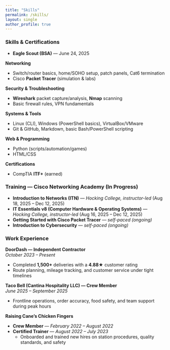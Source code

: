 ```yaml
---
title: "Skills"
permalink: /skills/
layout: single
author_profile: true
---
```


### Skills & Certifications

- **Eagle Scout (BSA)** — June 24, 2025

**Networking**
- Switch/router basics, home/SOHO setup, patch panels, Cat6 termination  
- Cisco **Packet Tracer** (simulation & labs)

**Security & Troubleshooting**
- **Wireshark** packet capture/analysis, **Nmap** scanning  
- Basic firewall rules, VPN fundamentals

**Systems & Tools**
- Linux (CLI), Windows (PowerShell basics), VirtualBox/VMware  
- Git & GitHub, Markdown, basic Bash/PowerShell scripting

**Web & Programming**
- Python (scripts/automation/games)
-  HTML/CSS

**Certifications**
- CompTIA **ITF+** (earned)

### Training — Cisco Networking Academy (In Progress)
- **Introduction to Networks (ITN)** — *Hocking College, instructor-led* (Aug 18, 2025 – Dec 12, 2025)  
- **IT Essentials v8 (Computer Hardware & Operating Systems)** — *Hocking College, instructor-led* (Aug 16, 2025 – Dec 12, 2025)  
- **Getting Started with Cisco Packet Tracer** — *self-paced (ongoing)*  
- **Introduction to Cybersecurity** — *self-paced (ongoing)*


### Work Experience
**DoorDash — Independent Contractor**  
*October 2023 – Present*  
- Completed **1,500+** deliveries with a **4.88★** customer rating  
- Route planning, mileage tracking, and customer service under tight timelines

**Taco Bell (Cantina Hospitality LLC) — Crew Member**  
*June 2025 – September 2025*  
- Frontline operations, order accuracy, food safety, and team support during peak hours

**Raising Cane’s Chicken Fingers**  
- **Crew Member** — *February 2022 – August 2022*  
- **Certified Trainer** — *August 2022 – July 2023*  
  - Onboarded and trained new hires on station procedures, quality standards, and safety
